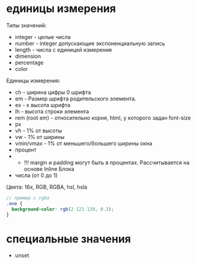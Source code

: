 # единицы измерения

Типы значений:

- integer - целые числа
- number - integer допускающие экспоненциальную запись
- length - числа с единицей измерения
- dimension
- percentage
- color

Единицы измерения:

- ch - ширина цифры 0 шрифта
- em - Размер шрифта родительского элемента.
- ex - x высота шрифта
- lh - высота строки элемента
- rem (root em) - относительно корня, html, у которого задан font-size
- px
- vh - 1% от высоты
- vw - 1% от ширины
- vmin/vmax - 1% от меньшего/большего ширины окна
- процент
- - !!! margin и padding могут быть в процентах. Рассчитывается на основе Inline Блока
- числа (от 0 до 1)

Цвета: 16х, RGB, RGBA, hsl, hsla

```scss
// пример с rgba
.one {
  background-color: rgb(2 121 139, 0.3);
}
```

# специальные значения

- unset
